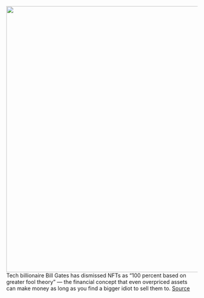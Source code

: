 <img src='https://cdn.vox-cdn.com/thumbor/-FSv0XCNiKMUEFNrhDYA90DujhQ=/0x0:3600x2400/1200x800/filters:focal(1512x912:2088x1488)/cdn.vox-cdn.com/uploads/chorus_image/image/70978010/1401599098.0.jpg' width='700px' /><br/>
Tech billionaire Bill Gates has dismissed NFTs as “100 percent based on greater fool theory” — the financial concept that even overpriced assets can make money as long as you find a bigger idiot to sell them to.
<a href='https://www.theverge.com/2022/6/15/23169008/bill-gates-cryptocurrency-nft-greater-fool-theory'> Source <a/>